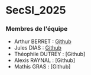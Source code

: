 # SecSI_2025
### Membres de l'équipe

- Arthur BERRET : [Github]("https://github.com/Atlas002")
- Jules DIAS : [Github]("https://github.com/JulesDias")
- Théophile DUTREY : [Github]
- Alexis RAYNAL : [Github]
- Mathis GRAS : [Github]
